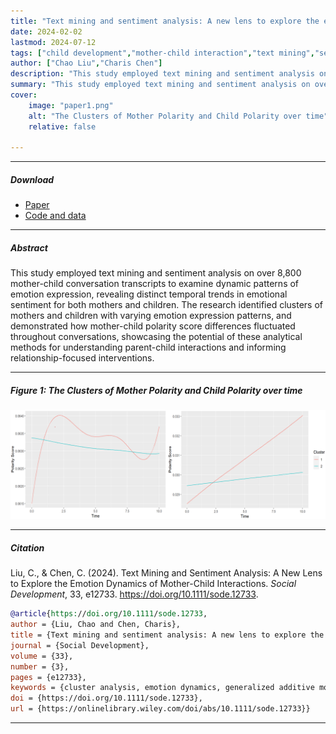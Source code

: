 ```yaml
---
title: "Text mining and sentiment analysis: A new lens to explore the emotion dynamics of mother-child interactions" 
date: 2024-02-02
lastmod: 2024-07-12
tags: ["child development","mother-child interaction","text mining","sentiment analysis"]
author: ["Chao Liu","Charis Chen"]
description: "This study employed text mining and sentiment analysis on over 8,800 mother-child conversation transcripts to examine dynamic patterns of emotion expression, revealing distinct temporal trends in emotional sentiment for both mothers and children. The research identified clusters of mothers and children with varying emotion expression patterns, and demonstrated how mother-child polarity score differences fluctuated throughout conversations, showcasing the potential of these analytical methods for understanding parent-child interactions and informing relationship-focused interventions." 
summary: "This study employed text mining and sentiment analysis on over 8,800 mother-child conversation transcripts to examine dynamic patterns of emotion expression, revealing distinct temporal trends in emotional sentiment for both mothers and children. The research identified clusters of mothers and children with varying emotion expression patterns, and demonstrated how mother-child polarity score differences fluctuated throughout conversations, showcasing the potential of these analytical methods for understanding parent-child interactions and informing relationship-focused interventions."
cover:
    image: "paper1.png"
    alt: "The Clusters of Mother Polarity and Child Polarity over time"
    relative: false

---
```


---

##### Download

+ [Paper](https://onlinelibrary.wiley.com/doi/full/10.1111/sode.12733)
+ [Code and data](https://osf.io/?view_only=c96818e4b23348ceaa6db76081288d7c)

---

##### Abstract

This study employed text mining and sentiment analysis on over 8,800 mother-child conversation transcripts to examine dynamic patterns of emotion expression, revealing distinct temporal trends in emotional sentiment for both mothers and children. The research identified clusters of mothers and children with varying emotion expression patterns, and demonstrated how mother-child polarity score differences fluctuated throughout conversations, showcasing the potential of these analytical methods for understanding parent-child interactions and informing relationship-focused interventions.

---

##### Figure 1: The Clusters of Mother Polarity and Child Polarity over time 

![](paper1.png)

---

##### Citation

Liu, C., & Chen, C. (2024). Text Mining and Sentiment Analysis: A New Lens to Explore the Emotion Dynamics of Mother-Child Interactions. *Social Development*, 33, e12733. https://doi.org/10.1111/sode.12733.

```BibTeX
@article{https://doi.org/10.1111/sode.12733,
author = {Liu, Chao and Chen, Charis},
title = {Text mining and sentiment analysis: A new lens to explore the emotion dynamics of mother-child interactions},
journal = {Social Development},
volume = {33},
number = {3},
pages = {e12733},
keywords = {cluster analysis, emotion dynamics, generalized additive models, mother-child interactions, piecewise linear regression, sentiment analysis, text mining},
doi = {https://doi.org/10.1111/sode.12733},
url = {https://onlinelibrary.wiley.com/doi/abs/10.1111/sode.12733}}
```

---

